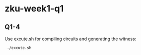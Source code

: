# zku-week1-q1

## Q1-4
Use excute.sh for compiling circuits and generating the witness: 
```
 ./excute.sh
 ```
